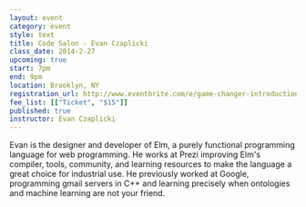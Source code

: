 ```yaml
---
layout: event
category: event
style: text
title: Code Salon - Evan Czaplicki
class_date: 2014-2-27
upcoming: true
start: 7pm
end: 9pm
location: Brooklyn, NY
registration_url: http://www.eventbrite.com/e/game-changer-introduction-to-unity2d-tickets-9941847333
fee_list: [["Ticket", "$15"]]
published: true
instructor: Evan Czaplicki
---
```


Evan is the designer and developer of Elm, a purely functional programming language for web programming. He works at Prezi improving Elm's compiler, tools, community, and learning resources to make the language a great choice for industrial use. He previously worked at Google, programming gmail servers in C++ and learning precisely when ontologies and machine learning are not your friend.
